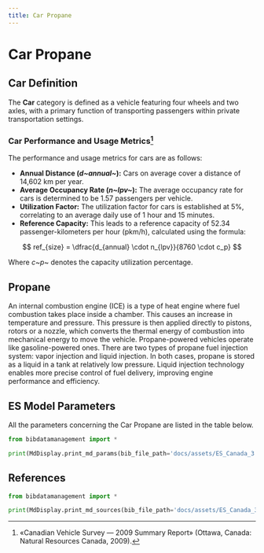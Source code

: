 ```yaml
---
title: Car Propane
---
```


# Car Propane

## Car Definition

The **Car** category is defined as a vehicle featuring four wheels and
two axles, with a primary function of transporting passengers within
private transportation settings.

### Car Performance and Usage Metrics[^1]

The performance and usage metrics for cars are as follows:

- **Annual Distance (*d~annual~*):** Cars on
  average cover a distance of 14,602 km per year.
- **Average Occupancy Rate (*n~lpv~*):** The average
  occupancy rate for cars is determined to be 1.57 passengers per
  vehicle.
- **Utilization Factor:** The utilization factor for cars is
  established at 5%, correlating to an average daily use of 1 hour and
  15 minutes.
- **Reference Capacity:** This leads to a reference capacity of 52.34
  passenger-kilometers per hour (pkm/h), calculated using the formula:

$$
ref_{size} = \dfrac{d_{annual} \cdot n_{lpv}}{8760 \cdot c_p}
$$

Where *c*~*p*~ denotes the capacity utilization percentage.

[^1]: «Canadian Vehicle Survey — 2009 Summary Report» (Ottawa, Canada:
Natural Resources Canada, 2009).

## Propane

An internal combustion engine (ICE) is a type of heat engine where fuel
combustion takes place inside a chamber. This causes an increase in
temperature and pressure. This pressure is then applied directly to
pistons, rotors or a nozzle, which converts the thermal energy of
combustion into mechanical energy to move the vehicle. Propane-powered
vehicles operate like gasoline-powered ones. There are two types of
propane fuel injection system: vapor injection and liquid injection. In
both cases, propane is stored as a liquid in a tank at relatively low
pressure. Liquid injection technology enables more precise control of
fuel delivery, improving engine performance and efficiency.

## ES Model Parameters

All the parameters concerning the Car Propane are listed in the table
below.

```python exec="on"
from bibdatamanagement import *

print(MdDisplay.print_md_params(bib_file_path='docs/assets/ES_Canada_3.bib', filter_entry='CAR_PROPANE'))
```

## References

```python exec="on"
from bibdatamanagement import *

print(MdDisplay.print_md_sources(bib_file_path='docs/assets/ES_Canada_3.bib', filter_entry='CAR_PROPANE'))
```
